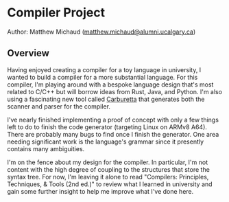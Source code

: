 # Compiler Project
Author: Matthew Michaud (matthew.michaud@alumni.ucalgary.ca)

## Overview
Having enjoyed creating a compiler for a toy language in university, I wanted to build a compiler for a more substantial language. For this compiler, I'm playing around with a bespoke language design that's most related to C/C++ but will borrow ideas from Rust, Java, and Python. I'm also using a fascinating new tool called [Carburetta](https://carburetta.com/) that generates both the scanner and parser for the compiler.

I've nearly finished implementing a proof of concept with only a few things left to do to finish the code generator (targeting Linux on ARMv8 A64). There are probably many bugs to find once I finish the generator. One area needing significant work is the language's grammar since it presently contains many ambiguities.

I'm on the fence about my design for the compiler. In particular, I'm not content with the high degree of coupling to the structures that store the syntax tree. For now, I'm leaving it alone to read "Compilers: Principles, Techniques, & Tools (2nd ed.)" to review what I learned in university and gain some further insight to help me improve what I've done here.
